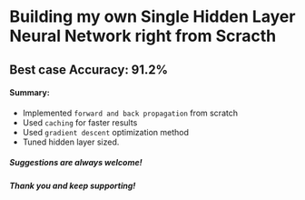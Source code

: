 # Building my own Single Hidden Layer Neural Network right from Scracth
## Best case Accuracy: 91.2%

#### Summary:
- Implemented `forward and back propagation` from scratch
- Used `caching` for faster results
- Used `gradient descent` optimization method
- Tuned hidden layer sized.

##### Suggestions are always welcome!
##### Thank you and keep supporting!
